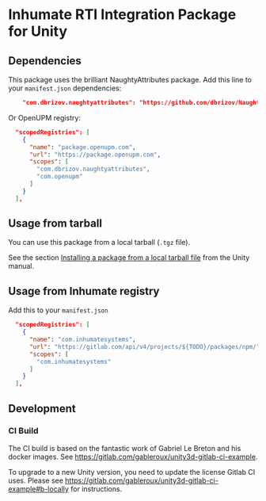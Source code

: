 # Inhumate RTI Integration Package for Unity

## Dependencies

This package uses the brilliant NaughtyAttributes package. Add this line to your `manifest.json` dependencies:

```json
    "com.dbrizov.naughtyattributes": "https://github.com/dbrizov/NaughtyAttributes.git#upm",
```

Or OpenUPM registry:

```json
  "scopedRegistries": [
    {
      "name": "package.openupm.com",
      "url": "https://package.openupm.com",
      "scopes": [
        "com.dbrizov.naughtyattributes",
        "com.openupm"
      ]
    }
  ],
```

## Usage from tarball

You can use this package from a local tarball (`.tgz` file).

See the section [Installing a package from a local tarball file](https://docs.unity3d.com/2020.3/Documentation/Manual/upm-ui-tarball.html) from the Unity manual.

## Usage from Inhumate registry

Add this to your `manifest.json`

```json
  "scopedRegistries": [
    {
      "name": "com.inhumatesystems",
      "url": "https://gitlab.com/api/v4/projects/${TODO}/packages/npm/",
      "scopes": [
        "com.inhumatesystems"
      ]
    }
  ],
```

## Development

### CI Build

The CI build is based on the fantastic work of Gabriel Le Breton and his docker images.
See https://gitlab.com/gableroux/unity3d-gitlab-ci-example.

To upgrade to a new Unity version, you need to update the license Gitlab CI uses.
Please see https://gitlab.com/gableroux/unity3d-gitlab-ci-example#b-locally for instructions.
